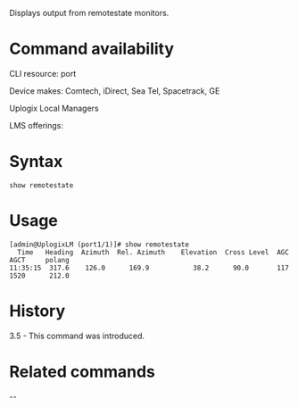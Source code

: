 <!-- 5.4 -->

Displays output from remotestate monitors. 

# Command availability 

CLI resource: port

Device makes: Comtech, iDirect, Sea Tel, Spacetrack, GE

Uplogix Local Managers 

LMS offerings: 

# Syntax 

```
show remotestate
```

# Usage 

```
[admin@UplogixLM (port1/1)]# show remotestate
  Time   Heading  Azimuth  Rel. Azimuth    Elevation  Cross Level  AGC      AGCT     polang
11:35:15  317.6    126.0      169.9           38.2      90.0       117      1520      212.0
```

# History 

3.5 - This command was introduced.

# Related commands
--
